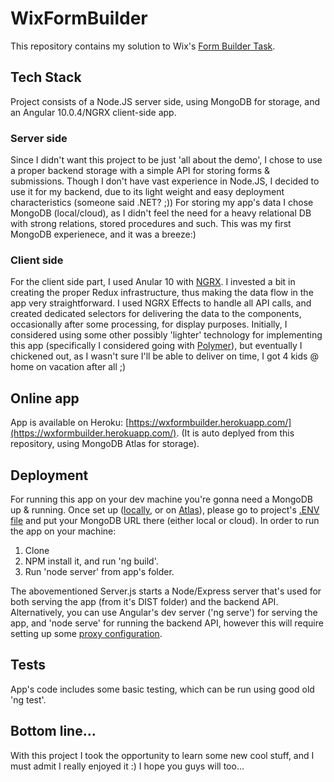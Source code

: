 # WixFormBuilder

This repository contains my solution to Wix's [Form Builder Task](https://github.com/wix-incubator/form-builder-exam).
## Tech Stack
Project consists of a Node.JS server side, using MongoDB for storage, and an Angular 10.0.4/NGRX client-side app.

### Server side
Since I didn't want this project to be just 'all about the demo', I chose to use a proper backend storage with a simple API for storing forms & submissions.
Though I don't have vast experience in Node.JS, I decided to use it for my backend, due to its light weight and easy deployment characteristics (someone said .NET? ;))
For storing my app's data I chose MongoDB (local/cloud), as I didn't feel the need for a heavy relational DB with strong relations, stored procedures and such. This was my first MongoDB experienece, and it was a breeze:)

### Client side
For the client side part, I used Anular 10 with [NGRX](https://ngrx.io/). I invested a bit in creating the proper Redux infrastructure, thus making the data flow in the app very straightforward.  I used NGRX Effects to handle all API calls, and created dedicated selectors for delivering the data to the components, occasionally after some processing, for display purposes.
Initially, I considered using some other possibly 'lighter' technology for implementing this app (specifically I considered going with [Polymer](https://www.polymer-project.org/)), but eventually I chickened out, as I wasn't sure I'll be able to deliver on time, I got 4 kids @ home on vacation after all ;)


## Online app

App is available on Heroku: [https://wxformbuilder.herokuapp.com/](https://wxformbuilder.herokuapp.com/). 
(It is auto deplyed from this repository, using MongoDB Atlas for storage).

## Deployment
For running this app on your dev machine you're gonna need a MongoDB up & running. Once set up ([locally](https://docs.mongodb.com/manual/installation/), or on [Atlas](https://www.mongodb.com/cloud/atlas)), please go to project's [.ENV file](https://github.com/bunsenbeaker/wix-form-builder/blob/master/.env) and put your MongoDB URL there (either local or cloud).
In order to run the app on your machine:
1. Clone
2. NPM install it, and run 'ng build'.
3. Run 'node server' from app's folder.

The abovementioned Server.js starts a Node/Express server that's used for both serving the app (from it's DIST folder) and the backend API.
Alternatively, you can use Angular's dev server ('ng serve') for serving the app, and 'node serve' for running the backend API, however this will require setting up some [proxy configuration](https://angular.io/guide/build#proxying-to-a-backend-server).

## Tests
App's code includes some basic testing, which can be run using good old 'ng test'.

## Bottom line...
With this project I took the opportunity to learn some new cool stuff, and I must admit I really enjoyed it :) I hope you guys will too...
